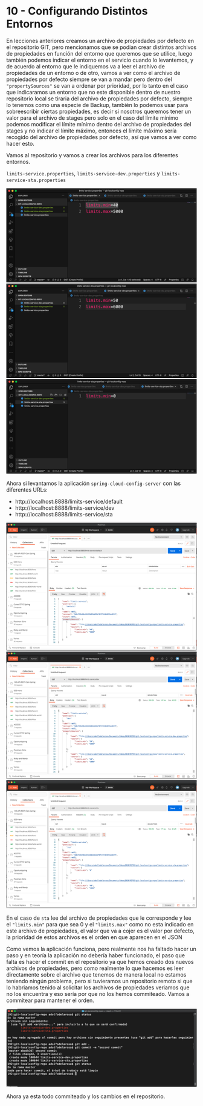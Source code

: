 # 10 - Configurando Distintos Entornos

En lecciones anteriores creamos un archivo de propiedades por defecto en el repositorio GIT, pero mencionamos que se podian crear distintos archivos de propiedades en función del entorno que queremos que se utilice, luego también podemos indicar el entorno en el servicio cuando lo levantemos, y de acuerdo al entorno que le indiquemos va a leer el archivo de propiedades de un entorno o de otro, vamos a ver como el archivo de propiedades por defecto siempre se van a mandar pero dentro del `"propertySources"` se van a ordenar por prioridad, por lo tanto en el caso que indicaramos un entorno que no este disponible dentro de nuestro repositorio local se tiraria del archivo de propiedades por defecto, siempre lo tenemos como una especie de Backup, también lo podemos usar para sobreescribir ciertas propiedades, es decir si nosotros queremos tener un valor para el archivo de stages pero solo en el caso del límite mínimo podemos modificar el límite mínimo dentro del archivo de propiedades del stages y no indicar el límite máximo, entonces el límite máximo sería recogido del archivo de propiedades por defecto, así que vamos a ver como hacer esto.

Vamos al repositorio y vamos a crear los archivos para los diferentes entornos.

`limits-service.properties`, `limits-service-dev.properties` y `limits-service-sta.properties`

![04-10-01](images/04-10-01.png)
![04-10-02](images/04-10-02.png)
![04-10-03](images/04-10-03.png)

Ahora si levantamos la aplicación `spring-cloud-config-server` con las diferentes URLs:

* http://localhost:8888/limits-service/default
* http://localhost:8888/limits-service/dev
* http://localhost:8888/limits-service/sta

![04-10-04](images/04-10-04.png)
![04-10-05](images/04-10-05.png)
![04-10-06](images/04-10-06.png)

En el caso de `sta` lee del archivo de propiedades que le corresponde y lee el `"limits.min"` para que sea 0 y el `"limits.max"` como no esta indicado en este archivo de propiedades, el valor que va a cojer es el valor por defecto, la prioridad de estos archivos es el orden en que aparecen en el JSON 

Como vemos la aplicación funciona, pero realmente nos ha faltado hacer un paso y en teoría la aplicación no debería haber funcionado, el paso que falta es hacer el commit en el repositorio ya que hemos creado dos nuevos archivos de propiedades, pero como realmente lo que hacemos es leer directamente sobre el archivo que tenemos de manera local no estamos teniendo ningún problema, pero si tuvieramos un repositorio remoto si que lo habriamos tenido al solicitar los archivos de propiedades veriamos que no los encuentra y eso sería por que no los hemos commiteado. Vamos a commitear para mantener el orden.

![04-10-07](images/04-10-07.png)

Ahora ya esta todo commiteado y los cambios en el repositorio.
